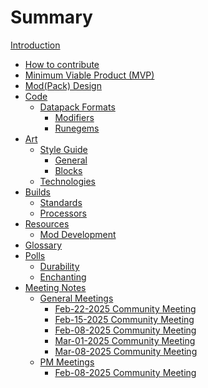 # Summary

[Introduction](README.md)

- [How to contribute](contribute.md)
- [Minimum Viable Product (MVP)](mvp.md)
- [Mod(Pack) Design](design/DesignDocHome.md)
- [Code](code/README.md)
    - [Datapack Formats](code/datapack/datapack-formats.md) 
      - [Modifiers](code/datapack/format/modifiers.md) 
      - [Runegems](code/datapack/format/runegems.md) 
- [Art]()
    - [Style Guide](art/style-guide/README.md)
	    - [General](art/style-guide/general.md)
	    - [Blocks](art/style-guide/blocks.md)
    - [Technologies](art/technologies/README.md)
- [Builds]()
    - [Standards](builds/standards.md)
    - [Processors](builds/processors.md)
- [Resources]()
    - [Mod Development](resources/mod-development.md)
- [Glossary](glossary.md)
- [Polls](polls/polls.md)
    - [Durability](polls/durability.md)
    - [Enchanting](polls/enchanting.md)
- [Meeting Notes]()
    - [General Meetings]()
        - [Feb-22-2025 Community Meeting](meetings/2025-Feb-22-General-Meeting-Notes.md)
        - [Feb-15-2025 Community Meeting](meetings/2025-Feb-15-General-Meeting-Notes.md)
        - [Feb-08-2025 Community Meeting](meetings/2025-Feb-08-General-Meeting-Notes.md)
        - [Mar-01-2025 Community Meeting](meetings/2025-Mar-01-General-Meeting-Notes.md)              
        - [Mar-08-2025 Community Meeting](meetings/2025-Mar-08-General-Meeting-Notes.md)              
    - [PM Meetings]() 
        - [Feb-08-2025 Community Meeting](meetings/2025-Feb-08-PM-Meeting-Notes.md) 
